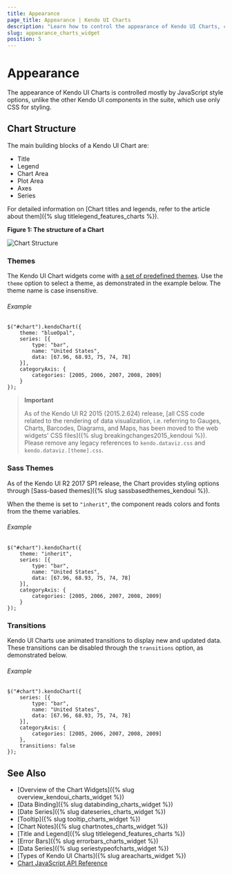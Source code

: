 ```yaml
---
title: Appearance
page_title: Appearance | Kendo UI Charts
description: "Learn how to control the appearance of Kendo UI Charts, change their themes and manage their animated transitions."
slug: appearance_charts_widget
position: 5
---
```


# Appearance

The appearance of Kendo UI Charts is controlled mostly by JavaScript style options, unlike the other Kendo UI components in the suite, which use only CSS for styling.

## Chart Structure

The main building blocks of a Kendo UI Chart are:

*   Title
*   Legend
*   Chart Area
*   Plot Area
*   Axes
*   Series

For detailed information on [Chart titles and legends, refer to the article about them]({% slug titlelegend_features_charts %}).

**Figure 1: The structure of a Chart**

![Chart Structure](chart-structure.png)

### Themes

The Kendo UI Chart widgets come with [a set of predefined themes](/styles-and-layout/appearance-styling). Use the `theme` option to select a theme, as demonstrated in the example below. The theme name is case insensitive.

###### Example

    $("#chart").kendoChart({
        theme: "blueOpal",
        series: [{
            type: "bar",
            name: "United States",
            data: [67.96, 68.93, 75, 74, 78]
        }],
        categoryAxis: {
            categories: [2005, 2006, 2007, 2008, 2009]
        }
    });

> **Important**
>
> As of the Kendo UI R2 2015 (2015.2.624) release, [all CSS code related to the rendering of data visualization, i.e. referring to Gauges, Charts, Barcodes, Diagrams, and Maps, has been moved to the web widgets' CSS files]({% slug breakingchanges2015_kendoui %}). Please remove any legacy references to `kendo.dataviz.css` and `kendo.dataviz.[theme].css`.

### Sass Themes

As of the Kendo UI R2 2017 SP1 release, the Chart provides styling options through [Sass-based themes]({% slug sassbasedthemes_kendoui %}).

When the theme is set to `"inherit"`, the component reads colors and fonts from the theme variables.

###### Example

    $("#chart").kendoChart({
        theme: "inherit",
        series: [{
            type: "bar",
            name: "United States",
            data: [67.96, 68.93, 75, 74, 78]
        }],
        categoryAxis: {
            categories: [2005, 2006, 2007, 2008, 2009]
        }
    });


### Transitions

Kendo UI Charts use animated transitions to display new and updated data. These transitions can be disabled through the `transitions` option, as demonstrated below.

###### Example

    $("#chart").kendoChart({
        series: [{
            type: "bar",
            name: "United States",
            data: [67.96, 68.93, 75, 74, 78]
        }],
        categoryAxis: {
            categories: [2005, 2006, 2007, 2008, 2009]
        },
        transitions: false
    });

## See Also

* [Overview of the Chart Widgets]({% slug overview_kendoui_charts_widget %})
* [Data Binding]({% slug databinding_charts_widget %})
* [Date Series]({% slug dateseries_charts_widget %})
* [Tooltip]({% slug tooltip_charts_widget %})
* [Chart Notes]({% slug chartnotes_charts_widget %})
* [Title and Legend]({% slug titlelegend_features_charts %})
* [Error Bars]({% slug errorbars_charts_widget %})
* [Data Series]({% slug seriestypeofcharts_widget %})
* [Types of Kendo UI Charts]({% slug areacharts_widget %})
* [Chart JavaScript API Reference](/api/javascript/dataviz/ui/chart)
